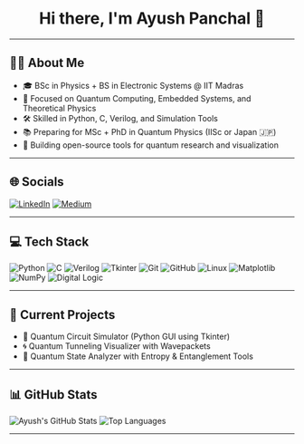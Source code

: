 <h1 align="center">Hi there, I'm Ayush Panchal 👋</h1>

---

## 🧑‍🔬 About Me

- 🎓 BSc in Physics + BS in Electronic Systems @ IIT Madras  
- 🔭 Focused on Quantum Computing, Embedded Systems, and Theoretical Physics  
- 🛠️ Skilled in Python, C, Verilog, and Simulation Tools  
- 📚 Preparing for MSc + PhD in Quantum Physics (IISc or Japan 🇯🇵)  
- 🚀 Building open-source tools for quantum research and visualization

---

## 🌐 Socials

[![LinkedIn](https://img.shields.io/badge/LinkedIn-blue?logo=linkedin&logoColor=white)](https://www.linkedin.com/in/YOUR_LINK_HERE)
[![Medium](https://img.shields.io/badge/Medium-black?logo=medium&logoColor=white)](https://medium.com/@YOUR_USERNAME)

---

## 💻 Tech Stack

![Python](https://img.shields.io/badge/Python-3776AB?style=for-the-badge&logo=python&logoColor=white)
![C](https://img.shields.io/badge/C-00599C?style=for-the-badge&logo=c&logoColor=white)
![Verilog](https://img.shields.io/badge/Verilog-FFA500?style=for-the-badge)
![Tkinter](https://img.shields.io/badge/Tkinter-FF69B4?style=for-the-badge)
![Git](https://img.shields.io/badge/Git-F05032?style=for-the-badge&logo=git&logoColor=white)
![GitHub](https://img.shields.io/badge/GitHub-181717?style=for-the-badge&logo=github&logoColor=white)
![Linux](https://img.shields.io/badge/Linux-FCC624?style=for-the-badge&logo=linux&logoColor=black)
![Matplotlib](https://img.shields.io/badge/Matplotlib-FF4088?style=for-the-badge&logo=matplotlib&logoColor=white)
![NumPy](https://img.shields.io/badge/Numpy-013243?style=for-the-badge&logo=numpy&logoColor=white)
![Digital Logic](https://img.shields.io/badge/DigitalLogic-009688?style=for-the-badge)

---

## 🚀 Current Projects

- 🧠 Quantum Circuit Simulator (Python GUI using Tkinter)
- 🌀 Quantum Tunneling Visualizer with Wavepackets
- 🔐 Quantum State Analyzer with Entropy & Entanglement Tools

---

## 📊 GitHub Stats

![Ayush's GitHub Stats](https://github-readme-stats.vercel.app/api?username=YOUR_USERNAME&show_icons=true&theme=react)
![Top Languages](https://github-readme-stats.vercel.app/api/top-langs/?username=YOUR_USERNAME&layout=compact&theme=react)

---

